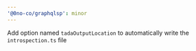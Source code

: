 ```yaml
---
'@0no-co/graphqlsp': minor
---
```


Add option named `tadaOutputLocation` to automatically write the `introspection.ts` file
